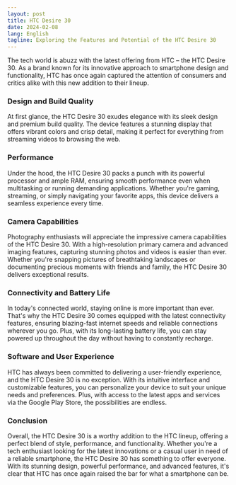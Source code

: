 ```yaml
---
layout: post
title: HTC Desire 30
date: 2024-02-08
lang: English
tagline: Exploring the Features and Potential of the HTC Desire 30
---
```


The tech world is abuzz with the latest offering from HTC – the HTC Desire 30. As a brand known for its innovative approach to smartphone design and functionality, HTC has once again captured the attention of consumers and critics alike with this new addition to their lineup.

### Design and Build Quality

At first glance, the HTC Desire 30 exudes elegance with its sleek design and premium build quality. The device features a stunning display that offers vibrant colors and crisp detail, making it perfect for everything from streaming videos to browsing the web.

### Performance

Under the hood, the HTC Desire 30 packs a punch with its powerful processor and ample RAM, ensuring smooth performance even when multitasking or running demanding applications. Whether you're gaming, streaming, or simply navigating your favorite apps, this device delivers a seamless experience every time.

### Camera Capabilities

Photography enthusiasts will appreciate the impressive camera capabilities of the HTC Desire 30. With a high-resolution primary camera and advanced imaging features, capturing stunning photos and videos is easier than ever. Whether you're snapping pictures of breathtaking landscapes or documenting precious moments with friends and family, the HTC Desire 30 delivers exceptional results.

### Connectivity and Battery Life

In today's connected world, staying online is more important than ever. That's why the HTC Desire 30 comes equipped with the latest connectivity features, ensuring blazing-fast internet speeds and reliable connections wherever you go. Plus, with its long-lasting battery life, you can stay powered up throughout the day without having to constantly recharge.

### Software and User Experience

HTC has always been committed to delivering a user-friendly experience, and the HTC Desire 30 is no exception. With its intuitive interface and customizable features, you can personalize your device to suit your unique needs and preferences. Plus, with access to the latest apps and services via the Google Play Store, the possibilities are endless.

### Conclusion

Overall, the HTC Desire 30 is a worthy addition to the HTC lineup, offering a perfect blend of style, performance, and functionality. Whether you're a tech enthusiast looking for the latest innovations or a casual user in need of a reliable smartphone, the HTC Desire 30 has something to offer everyone. With its stunning design, powerful performance, and advanced features, it's clear that HTC has once again raised the bar for what a smartphone can be.
